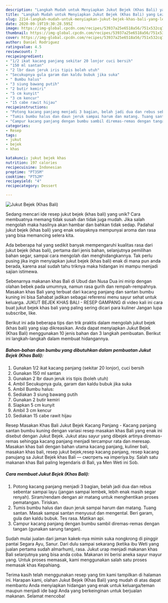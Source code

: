 ```yaml
---
description: "Langkah Mudah untuk Menyiapkan Jukut Bejek (Khas Bali) yang Lezat"
title: "Langkah Mudah untuk Menyiapkan Jukut Bejek (Khas Bali) yang Lezat"
slug: 2214-langkah-mudah-untuk-menyiapkan-jukut-bejek-khas-bali-yang-lezat
date: 2020-09-19T19:30:28.595Z
image: https://img-global.cpcdn.com/recipes/53937a25e6518a56/751x532cq70/jukut-bejek-khas-bali-foto-resep-utama.jpg
thumbnail: https://img-global.cpcdn.com/recipes/53937a25e6518a56/751x532cq70/jukut-bejek-khas-bali-foto-resep-utama.jpg
cover: https://img-global.cpcdn.com/recipes/53937a25e6518a56/751x532cq70/jukut-bejek-khas-bali-foto-resep-utama.jpg
author: Daniel Rodriguez
ratingvalue: 4.5
reviewcount: 7
recipeingredient:
- "1/2 ikat kacang panjang sekitar 20 lonjor cuci bersih"
- "150 ml santan"
- "2 lbr daun jeruk iris tipis boleh utuh"
- "Secukupnya gula garam dan kaldu bubuk jika suka"
- " Bumbu halus"
- "3 siung bawang putih"
- "2 butir kemiri"
- "5 cm kunyit"
- "3 cm kencur"
- "15 cabe rawit hijau"
recipeinstructions:
- "Potong kacang panjang menjadi 3 bagian, belah jadi dua dan rebus sebentar sampai layu (jangan sampai lembek, lebih enak masih segar renyah). Siram/rendam dengan air matang untuk menghentikan proses pematangan. Tiriskan."
- "Tumis bumbu halus dan daun jeruk sampai harum dan matang. Tuang santan. Masak sampai santan menyusut dan mengental. Beri garam, gula dan kaldu bubuk. Tes rasa. Matikan api."
- "Campur kacang panjang dengan bumbu sambil diremas-remas dengan tangan (gunakan sarung tangan)."
categories:
- Resep
tags:
- jukut
- bejek
- khas

katakunci: jukut bejek khas 
nutrition: 197 calories
recipecuisine: Indonesian
preptime: "PT35M"
cooktime: "PT52M"
recipeyield: "4"
recipecategory: Dessert

---
```



![Jukut Bejek (Khas Bali)](https://img-global.cpcdn.com/recipes/53937a25e6518a56/751x532cq70/jukut-bejek-khas-bali-foto-resep-utama.jpg)

Sedang mencari ide resep jukut bejek (khas bali) yang unik? Cara membuatnya memang tidak susah dan tidak juga mudah. Jika salah mengolah maka hasilnya akan hambar dan bahkan tidak sedap. Padahal jukut bejek (khas bali) yang enak selayaknya mempunyai aroma dan rasa yang bisa memancing selera kita.

Ada beberapa hal yang sedikit banyak mempengaruhi kualitas rasa dari jukut bejek (khas bali), pertama dari jenis bahan, selanjutnya pemilihan bahan segar, sampai cara mengolah dan menghidangkannya. Tak perlu pusing jika ingin menyiapkan jukut bejek (khas bali) enak di mana pun anda berada, karena asal sudah tahu triknya maka hidangan ini mampu menjadi sajian istimewa.

Sebenarnya makanan khas Bali di Ubud dan Nusa Dua ini mirip dengan olahan bebek pada umumnya, namun rasa gurih dan rempah-rempahnya. Masakan khas Bali yang terbuat dari kacang panjang dan santan bumbu kuning ini bisa Sahabat jadikan sebagai referensi menu sayur sehat untuk keluarga. JUKUT BEJEK KHAS BALI - RESEP GAMPANG di video kali ini cara buat jukut bejek khas bali yang paling sering dicari para kuliner Jangan lupa subscribe, like.


Berikut ini ada beberapa tips dan trik praktis dalam mengolah jukut bejek (khas bali) yang siap dikreasikan. Anda dapat menyiapkan Jukut Bejek (Khas Bali) menggunakan 10 jenis bahan dan 3 langkah pembuatan. Berikut ini langkah-langkah dalam membuat hidangannya.

<!--inarticleads1-->

##### Bahan-bahan dan bumbu yang dibutuhkan dalam pembuatan Jukut Bejek (Khas Bali):

1. Gunakan 1/2 ikat kacang panjang (sekitar 20 lonjor), cuci bersih
1. Gunakan 150 ml santan
1. Gunakan 2 lbr daun jeruk iris tipis (boleh utuh)
1. Ambil Secukupnya gula, garam dan kaldu bubuk jika suka
1. Ambil  Bumbu halus:
1. Sediakan 3 siung bawang putih
1. Gunakan 2 butir kemiri
1. Siapkan 5 cm kunyit
1. Ambil 3 cm kencur
1. Sediakan 15 cabe rawit hijau


Resep Masakan Khas Bali Jukut Bejek Kacang Panjang - Kacang panjang santan bumbu kuning dengan variasi resep masakan khas Bali yang enak ini disebut dengan Jukut Bejek. Jukut atau sayur yang dibejek artinya diremas-remas sehingga kacang panjang menjadi tercampur rata dan meresap. Masakan khas bali dengan bahan utama kacang panjang, kuliner bali, masakan khas bali, resep jukut bejek,resep kacang panjang, resep kacang panujang sa Jukut Bejek khas Bali — смотреть на imperiya.by. Salah satu makanan khas Bali paling legendaris di Bali, ya Men Weti ini Sob. 

<!--inarticleads2-->

##### Cara membuat Jukut Bejek (Khas Bali):

1. Potong kacang panjang menjadi 3 bagian, belah jadi dua dan rebus sebentar sampai layu (jangan sampai lembek, lebih enak masih segar renyah). Siram/rendam dengan air matang untuk menghentikan proses pematangan. Tiriskan.
1. Tumis bumbu halus dan daun jeruk sampai harum dan matang. Tuang santan. Masak sampai santan menyusut dan mengental. Beri garam, gula dan kaldu bubuk. Tes rasa. Matikan api.
1. Campur kacang panjang dengan bumbu sambil diremas-remas dengan tangan (gunakan sarung tangan).


Sudah mulai jualan dari jaman kakek-nya mimin suka nongkrong di pinggir pantai Segara Ayu, Sanur. Dari dulu sampai sekarang (ketika ibu Weti yang jualan pertama sudah almarhum), rasa. Jukut urap menjadi makanan khas Bali selanjutnya yang bisa anda coba. Makanan ini berisi aneka sayur mayur yang. Untuk proses memasak, kami menggunakan salah satu proses memasak khas Kepahiang. 

Terima kasih telah menggunakan resep yang tim kami tampilkan di halaman ini. Harapan kami, olahan Jukut Bejek (Khas Bali) yang mudah di atas dapat membantu Anda menyiapkan hidangan yang enak untuk keluarga/teman maupun menjadi ide bagi Anda yang berkeinginan untuk berjualan makanan. Selamat mencoba!
